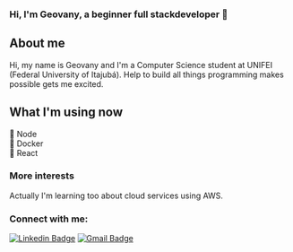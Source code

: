 ### Hi, I'm Geovany, a beginner full stackdeveloper :milky_way:

## About me

  Hi, my name is Geovany and I'm a Computer Science student at UNIFEI (Federal University of Itajubá). Help to build all things programming makes possible gets me excited.
  
## What I'm using now
:green_heart: Node <br/>
:whale: Docker <br/>
:blue_heart: React 

### More interests

Actually I'm learning too about cloud services using AWS.

### Connect with me:
[![Linkedin Badge](https://img.shields.io/badge/-Geovany-blue?style=flat-square&logo=Linkedin&logoColor=white&link=https://www.linkedin.com/in/geovany-carlos-mendes-9741baa7/)](https://www.linkedin.com/in/geovany-carlos-mendes-9741baa7/) 
[![Gmail Badge](https://img.shields.io/badge/-geovany.c.mendes@gmail.com-c14438?style=flat-square&logo=Gmail&logoColor=white&link=mailto:geovany.c.mendes@gmail.com)](mailto:geovany.c.mendes@gmail.com)
